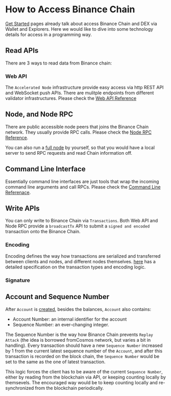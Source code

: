 # How to Access Binance Chain

[Get Started](get-started.md) pages already talk about access Binance Chain and DEX via Wallet and Explorers. Here we would like to dive into some technology details for access in a programming way.


## Read APIs
There are 3 ways to read data from Binance chain:
### Web API
The `Accelerated Node` infrastructure provide easy access via http REST API and WebSocket push APIs. There are mulitple endpoints from different validator infrastructures. Please check the [Web API Reference](api-reference/dex-api.md)


## Node, and Node RPC
There are public accessible node peers that joins the Binance Chain network. They usually provide RPC calls. Please check the [Node RPC Reference](api-reference/node-rpc.md).

You can also run a [full node](fullnode.md) by yourself, so that you would have a local server to send RPC requests and read Chain information off.

## Command Line Interface
Essentially command line interfaces are just tools that wrap the incoming command line arguments and call RPCs. Please check the [Command Line Referenace](cli.md).



## Write APIs
You can only write to Binance Chain via `Transactions`. Both Web API and Node RPC provide a `broadcastTx` API to submit a `signed and encoded` transaction onto the Binance Chain. 

### Encoding 
Encoding defines the way how transactions are serialized and transferred between clients and nodes, and different nodes themselves. [here](encoding.md) has a detailed specification on the transaction types and encoding logic.

### Signature

## Account and Sequence Number

After `Account` is [created](transfer.md#account_and_balance), besides the balances, `Account` also contains:

- Account Number: an internal identifier for the account
- Sequence Number: an ever-changing integer.

The Sequence Number is the way how Binance Chain prevents `Replay Attack` (the idea is borrowed fromCosmos network, but varies a bit in handling). Every transaction should have a new `Sequence Number` increased by 1 from the current latest sequence number of the `Account`, and after this transaction is recorded on the block chain, the `Sequence Number` would be set to the same as the one of latest transaction.

This logic forces the client has to be aware of the current `Sequence Number`, either by reading from the blockchain via API, or keeping counting locally by themsevels. The encouraged way would be to keep counting locally and re-synchronized from the blockchain periodically.